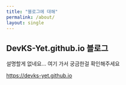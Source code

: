 ```yaml
---
title: "블로그에 대해"
permalink: /about/
layout: single
---
```


## DevKS-Yet.github.io 블로그

설명할게 없네요... 여기 가서 궁금한걸 확인해주세요

<https://devks-yet.github.io>
